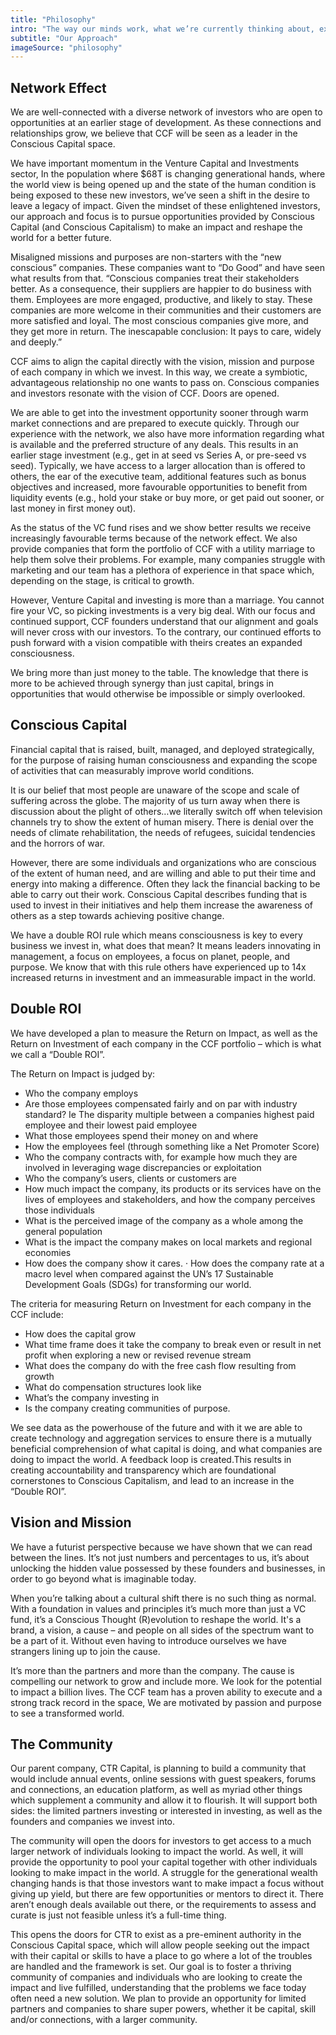 ```yaml
---
title: "Philosophy"
intro: "The way our minds work, what we’re currently thinking about, exploring and our continued revelations."
subtitle: "Our Approach"
imageSource: "philosophy"
---
```


## Network Effect

We are well-connected with a diverse network of investors who are open to opportunities at an earlier stage of development. As these connections and relationships grow, we believe that CCF will be seen as a leader in the Conscious Capital space.

We have important momentum in the Venture Capital and Investments sector, In the population where \$68T is changing generational hands, where the world view is being opened up and the state of the human condition is being exposed to these new investors, we’ve seen a shift in the desire to leave a legacy of impact. Given the mindset of these enlightened investors, our approach and focus is to pursue opportunities provided by Conscious Capital (and Conscious Capitalism) to make an impact and reshape the world for a better future.

Misaligned missions and purposes are non-starters with the “new conscious” companies. These companies want to “Do Good” and have seen what results from that. “Conscious companies treat their stakeholders better. As a consequence, their suppliers are happier to do business with them. Employees are more engaged, productive, and likely to stay. These companies are more welcome in their communities and their customers are more satisfied and loyal. The most conscious companies give more, and they get more in return. The inescapable conclusion: It pays to care, widely and deeply.”

CCF aims to align the capital directly with the vision, mission and purpose of each company in which we invest. In this way, we create a symbiotic, advantageous relationship no one wants to pass on. Conscious companies and investors resonate with the vision of CCF. Doors are opened.

We are able to get into the investment opportunity sooner through warm market connections and are prepared to execute quickly. Through our experience with the network, we also have more information regarding what is available and the preferred structure of any deals. This results in an earlier stage investment (e.g., get in at seed vs Series A, or pre-seed vs seed). Typically, we have access to a larger allocation than is offered to others, the ear of the executive team, additional features such as bonus objectives and increased, more favourable opportunities to benefit from liquidity events (e.g., hold your stake or buy more, or get paid out sooner, or last money in first money out).

As the status of the VC fund rises and we show better results we receive increasingly favourable terms because of the network effect. We also provide companies that form the portfolio of CCF with a utility marriage to help them solve their problems. For example, many companies struggle with marketing and our team has a plethora of experience in that space which, depending on the stage, is critical to growth.

However, Venture Capital and investing is more than a marriage. You cannot fire your VC, so picking investments is a very big deal. With our focus and continued support, CCF founders understand that our alignment and goals will never cross with our investors. To the contrary, our continued efforts to push forward with a vision compatible with theirs creates an expanded consciousness.

We bring more than just money to the table. The knowledge that there is more to be achieved through synergy than just capital, brings in opportunities that would otherwise be impossible or simply overlooked.

## Conscious Capital

Financial capital that is raised, built, managed, and deployed strategically, for the purpose of raising human consciousness and expanding the scope of activities that can measurably improve world conditions.

It is our belief that most people are unaware of the scope and scale of suffering across the globe. The majority of us turn away when there is discussion about the plight of others…we literally switch off when television channels try to show the extent of human misery. There is denial over the needs of climate rehabilitation, the needs of refugees, suicidal tendencies and the horrors of war.

However, there are some individuals and organizations who are conscious of the extent of human need, and are willing and able to put their time and energy into making a difference. Often they lack the financial backing to be able to carry out their work. Conscious Capital describes funding that is used to invest in their initiatives and help them increase the awareness of others as a step towards achieving positive change.

We have a double ROI rule which means consciousness is key to every business we invest in, what does that mean? It means leaders innovating in management, a focus on employees, a focus on planet, people, and purpose. We know that with this rule others have experienced up to 14x increased returns in investment and an immeasurable impact in the world.

## Double ROI

We have developed a plan to measure the Return on Impact, as well as the Return on Investment of each company in the CCF portfolio – which is what we call a “Double ROI”.

The Return on Impact is judged by:

- Who the company employs
- Are those employees compensated fairly and on par with industry standard? Ie The disparity multiple between a companies highest paid employee and their lowest paid employee
- What those employees spend their money on and where
- How the employees feel (through something like a Net Promoter Score)
- Who the company contracts with, for example how much they are involved in leveraging wage discrepancies or exploitation
- Who the company’s users, clients or customers are
- How much impact the company, its products or its services have on the lives of employees and stakeholders, and how the company perceives those individuals
- What is the perceived image of the company as a whole among the general population
- What is the impact the company makes on local markets and regional economies
- How does the company show it cares.
  · How does the company rate at a macro level when compared against the UN’s 17 Sustainable Development Goals (SDGs) for transforming our world.

The criteria for measuring Return on Investment for each company in the CCF include:

- How does the capital grow
- What time frame does it take the company to break even or result in net profit when exploring a new or revised revenue stream
- What does the company do with the free cash flow resulting from growth
- What do compensation structures look like
- What’s the company investing in
- Is the company creating communities of purpose.

We see data as the powerhouse of the future and with it we are able to create technology and aggregation services to ensure there is a mutually beneficial comprehension of what capital is doing, and what companies are doing to impact the world. A feedback loop is created.This results in creating accountability and transparency which are foundational cornerstones to Conscious Capitalism, and lead to an increase in the “Double ROI”.

## Vision and Mission

We have a futurist perspective because we have shown that we can read between the lines. It’s not just numbers and percentages to us, it’s about unlocking the hidden value possessed by these founders and businesses, in order to go beyond what is imaginable today.

When you’re talking about a cultural shift there is no such thing as normal. With a foundation in values and principles it’s much more than just a VC fund, it’s a Conscious Thought (R)evolution to reshape the world. It's a brand, a vision, a cause – and people on all sides of the spectrum want to be a part of it. Without even having to introduce ourselves we have strangers lining up to join the cause.

It’s more than the partners and more than the company. The cause is compelling our network to grow and include more. We look for the potential to impact a billion lives. The CCF team has a proven ability to execute and a strong track record in the space, We are motivated by passion and purpose to see a transformed world.

## The Community

Our parent company, CTR Capital, is planning to build a community that would include annual events, online sessions with guest speakers, forums and connections, an education platform, as well as myriad other things which supplement a community and allow it to flourish. It will support both sides: the limited partners investing or interested in investing, as well as the founders and companies we invest into.

The community will open the doors for investors to get access to a much larger network of individuals looking to impact the world. As well, it will provide the opportunity to pool your capital together with other individuals looking to make impact in the world. A struggle for the generational wealth changing hands is that those investors want to make impact a focus without giving up yield, but there are few opportunities or mentors to direct it. There aren’t enough deals available out there, or the requirements to assess and curate is just not feasible unless it’s a full-time thing.

This opens the doors for CTR to exist as a pre-eminent authority in the Conscious Capital space, which will allow people seeking out the impact with their capital or skills to have a place to go where a lot of the troubles are handled and the framework is set. Our goal is to foster a thriving community of companies and individuals who are looking to create the impact and live fulfilled, understanding that the problems we face today often need a new solution. We plan to provide an opportunity for limited partners and companies to share super powers, whether it be capital, skill and/or connections, with a larger community.
